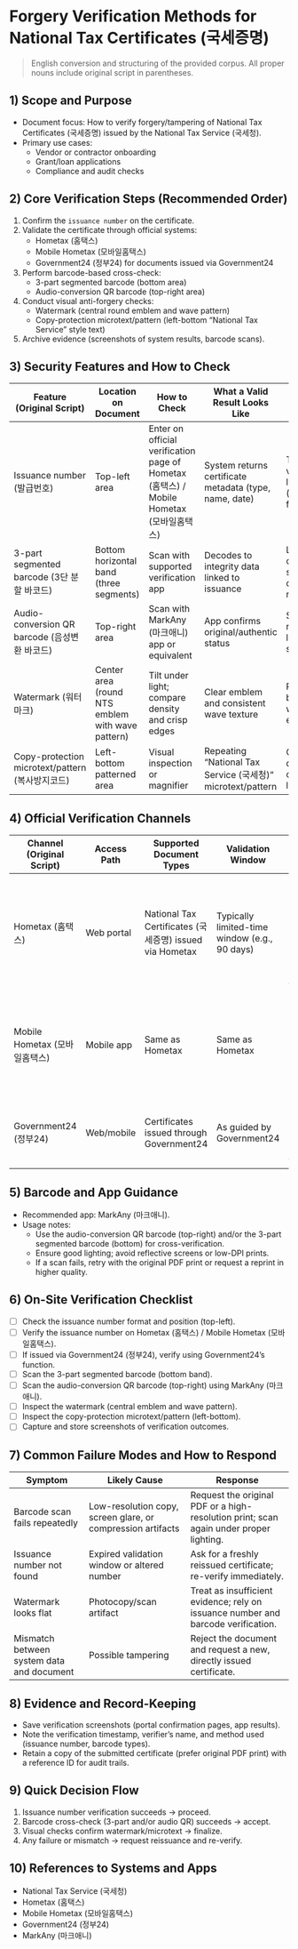 # Forgery Verification Methods for National Tax Certificates (국세증명)

> English conversion and structuring of the provided corpus. All proper nouns include original script in parentheses.

## 1) Scope and Purpose

- Document focus: How to verify forgery/tampering of National Tax Certificates (국세증명) issued by the National Tax Service (국세청).
- Primary use cases:
  - Vendor or contractor onboarding
  - Grant/loan applications
  - Compliance and audit checks

## 2) Core Verification Steps (Recommended Order)

1. Confirm the `issuance number` on the certificate.
2. Validate the certificate through official systems:
   - Hometax (홈택스)
   - Mobile Hometax (모바일홈택스)
   - Government24 (정부24) for documents issued via Government24
3. Perform barcode-based cross-check:
   - 3-part segmented barcode (bottom area)
   - Audio-conversion QR barcode (top-right area)
4. Conduct visual anti-forgery checks:
   - Watermark (central round emblem and wave pattern)
   - Copy-protection microtext/pattern (left-bottom “National Tax Service” style text)
5. Archive evidence (screenshots of system results, barcode scans).

## 3) Security Features and How to Check

| Feature (Original Script) | Location on Document | How to Check | What a Valid Result Looks Like | Notes |
|---|---|---|---|---|
| Issuance number (발급번호) | Top-left area | Enter on official verification page of Hometax (홈택스) / Mobile Hometax (모바일홈택스) | System returns certificate metadata (type, name, date) | Typically verifiable within a limited window (e.g., 90 days from issuance). |
| 3-part segmented barcode (3단 분할 바코드) | Bottom horizontal band (three segments) | Scan with supported verification app | Decodes to integrity data linked to issuance | Low-quality copies may fail to scan. Prefer original or high-resolution print. |
| Audio-conversion QR barcode (음성변환 바코드) | Top-right area | Scan with MarkAny (마크애니) app or equivalent | App confirms original/authentic status | Some scanners require stable lighting; avoid screen glare. |
| Watermark (워터마크) | Center area (round NTS emblem with wave pattern) | Tilt under light; compare density and crisp edges | Clear emblem and consistent wave texture | Photocopies often blur/flatten watermark effects. |
| Copy-protection microtext/pattern (복사방지코드) | Left-bottom patterned area | Visual inspection or magnifier | Repeating “National Tax Service (국세청)” microtext/pattern | Copying/scanning degrades contrast and legibility. |

## 4) Official Verification Channels

| Channel (Original Script) | Access Path | Supported Document Types | Validation Window | Steps |
|---|---|---|---|---|
| Hometax (홈택스) | Web portal | National Tax Certificates (국세증명) issued via Hometax | Typically limited-time window (e.g., 90 days) | Go to `Civil Certificates (민원증명)` → `Original Verification (원본 확인)` → Enter issuance number and required fields. |
| Mobile Hometax (모바일홈택스) | Mobile app | Same as Hometax | Same as Hometax | Open app → `Civil Certificates (민원증명)` → `Original Verification (원본 확인)` → Input issuance number. |
| Government24 (정부24) | Web/mobile | Certificates issued through Government24 | As guided by Government24 | Open issued certificate details → Use built-in verification function. |

## 5) Barcode and App Guidance

- Recommended app: MarkAny (마크애니).
- Usage notes:
  - Use the audio-conversion QR barcode (top-right) and/or the 3-part segmented barcode (bottom) for cross-verification.
  - Ensure good lighting; avoid reflective screens or low-DPI prints.
  - If a scan fails, retry with the original PDF print or request a reprint in higher quality.

## 6) On-Site Verification Checklist

- [ ] Check the issuance number format and position (top-left).
- [ ] Verify the issuance number on Hometax (홈택스) / Mobile Hometax (모바일홈택스).
- [ ] If issued via Government24 (정부24), verify using Government24’s function.
- [ ] Scan the 3-part segmented barcode (bottom band).
- [ ] Scan the audio-conversion QR barcode (top-right) using MarkAny (마크애니).
- [ ] Inspect the watermark (central emblem and wave pattern).
- [ ] Inspect the copy-protection microtext/pattern (left-bottom).
- [ ] Capture and store screenshots of verification outcomes.

## 7) Common Failure Modes and How to Respond

| Symptom | Likely Cause | Response |
|---|---|---|
| Barcode scan fails repeatedly | Low-resolution copy, screen glare, or compression artifacts | Request the original PDF or a high-resolution print; scan again under proper lighting. |
| Issuance number not found | Expired validation window or altered number | Ask for a freshly reissued certificate; re-verify immediately. |
| Watermark looks flat | Photocopy/scan artifact | Treat as insufficient evidence; rely on issuance number and barcode verification. |
| Mismatch between system data and document | Possible tampering | Reject the document and request a new, directly issued certificate. |

## 8) Evidence and Record-Keeping

- Save verification screenshots (portal confirmation pages, app results).
- Note the verification timestamp, verifier’s name, and method used (issuance number, barcode types).
- Retain a copy of the submitted certificate (prefer original PDF print) with a reference ID for audit trails.

## 9) Quick Decision Flow

1. Issuance number verification succeeds → proceed.
2. Barcode cross-check (3-part and/or audio QR) succeeds → accept.
3. Visual checks confirm watermark/microtext → finalize.
4. Any failure or mismatch → request reissuance and re-verify.

## 10) References to Systems and Apps

- National Tax Service (국세청)
- Hometax (홈택스)
- Mobile Hometax (모바일홈택스)
- Government24 (정부24)
- MarkAny (마크애니)

